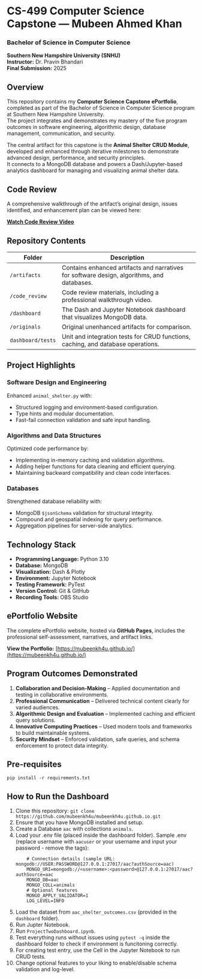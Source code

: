# CS-499 Computer Science Capstone — Mubeen Ahmed Khan

### Bachelor of Science in Computer Science  
**Southern New Hampshire University (SNHU)**  
**Instructor:** Dr. Pravin Bhandari  
**Final Submission:** 2025  

## Overview

This repository contains my **Computer Science Capstone ePortfolio**, completed as part of the Bachelor of Science in Computer Science program at Southern New Hampshire University.  
The project integrates and demonstrates my mastery of the five program outcomes in software engineering, algorithmic design, database management, communication, and security.

The central artifact for this capstone is the **Animal Shelter CRUD Module**, developed and enhanced through iterative milestones to demonstrate advanced design, performance, and security principles.  
It connects to a MongoDB database and powers a Dash/Jupyter-based analytics dashboard for managing and visualizing animal shelter data.

## Code Review

A comprehensive walkthrough of the artifact’s original design, issues identified, and enhancement plan can be viewed here:

**[Watch Code Review Video](https://youtu.be/ziDEvxnYvEU)**

## Repository Contents

| Folder | Description |
|--------|--------------|
| `/artifacts` | Contains enhanced artifacts and narratives for software design, algorithms, and databases. |
| `/code_review` | Code review materials, including a professional walkthrough video. |
| `/dashboard` | The Dash and Jupyter Notebook dashboard that visualizes MongoDB data. |
| `/originals` | Original unenhanced artifacts for comparison. |
| `dashboard/tests` | Unit and integration tests for CRUD functions, caching, and database operations. |

## Project Highlights

### Software Design and Engineering
Enhanced `animal_shelter.py` with:
- Structured logging and environment-based configuration.
- Type hints and modular documentation.
- Fast-fail connection validation and safe input handling.

### Algorithms and Data Structures
Optimized code performance by:
- Implementing in-memory caching and validation algorithms.
- Adding helper functions for data cleaning and efficient querying.
- Maintaining backward compatibility and clean code interfaces.

### Databases
Strengthened database reliability with:
- MongoDB `$jsonSchema` validation for structural integrity.
- Compound and geospatial indexing for query performance.
- Aggregation pipelines for server-side analytics.

## Technology Stack

- **Programming Language:** Python 3.10  
- **Database:** MongoDB  
- **Visualization:** Dash & Plotly  
- **Environment:** Jupyter Notebook  
- **Testing Framework:** PyTest  
- **Version Control:** Git & GitHub  
- **Recording Tools:** OBS Studio  

## ePortfolio Website

The complete ePortfolio website, hosted via **GitHub Pages**, includes the professional self-assessment, narratives, and artifact links.

**View the Portfolio:** [https://mubeenkh4u.github.io/](https://mubeenkh4u.github.io/)

## Program Outcomes Demonstrated

1. **Collaboration and Decision-Making** – Applied documentation and testing in collaborative environments.  
2. **Professional Communication** – Delivered technical content clearly for varied audiences.  
3. **Algorithmic Design and Evaluation** – Implemented caching and efficient query solutions.  
4. **Innovative Computing Practices** – Used modern tools and frameworks to build maintainable systems.  
5. **Security Mindset** – Enforced validation, safe queries, and schema enforcement to protect data integrity.

## Pre-requisites

`pip install -r requirements.txt`

## How to Run the Dashboard

1. Clone this repository:
    `git clone https://github.com/mubeenkh4u/mubeenkh4u.github.io.git`
3. Ensure that you have MongoDB installed and setup.
4. Create a Database `aac` with collections `animals`.
5. Load your .env file (placed inside the dashboard folder).
    Sample .env (replace username with `aacuser` or your username and input your password - remove the tags):
    ```
        # Connection details (sample URL: mongodb://USER:PASSWORD@127.0.0.1:27017/aac?authSource=aac)
        MONGO_URI=mongodb://<username>:<password>@127.0.0.1:27017/aac?authSource=aac
        MONGO_DB=aac
        MONGO_COLL=animals
        # Optional features
        MONGO_APPLY_VALIDATOR=1
        LOG_LEVEL=INFO
6. Load the dataset from `aac_shelter_outcomes.csv` (provided in the `dashboard` folder).
7. Run Jupter Notebook.
8. Run `ProjectTwoDashboard.ipynb`.
9. Test everything runs without issues using `pytest -q` inside the dashboard folder to check if environment is funcitoning correctly.
10. For creating test entry, use the Cell in the Jupyter Notebook to run CRUD tests. 
11. Change optional features to your liking to enable/disable schema validation and log-level.